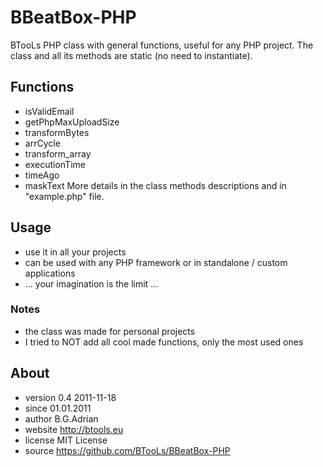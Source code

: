 BBeatBox-PHP
============

BTooLs PHP class with general functions, useful for any PHP project.
The class and all its methods are static (no need to instantiate).

## Functions
* isValidEmail
* getPhpMaxUploadSize
* transformBytes
* arrCycle
* transform_array
* executionTime
* timeAgo
* maskText
More details in the class methods descriptions and in "example.php" file.

## Usage
* use it in all your projects
* can be used with any PHP framework or in standalone / custom applications
* ... your imagination is the limit ...

### Notes
* the class was made for personal projects
* I tried to NOT add all cool made functions, only the most used ones

## About
 * version 0.4 2011-11-18
 * since 01.01.2011
 * author B.G.Adrian
 * website http://btools.eu
 * license MIT License
 * source https://github.com/BTooLs/BBeatBox-PHP
 